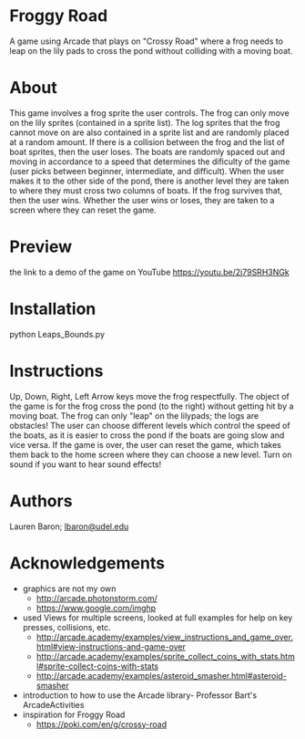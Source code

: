 # Froggy Road
A game using Arcade that plays on "Crossy Road" where a frog needs to leap on 
the lily pads to cross the pond without colliding with a moving boat. 
# About
This game involves a frog sprite the user controls. The frog can only move on the lily sprites (contained in a sprite
 list). The log sprites that the frog cannot move on are also contained in a sprite list and are randomly placed at a 
 random amount. If there is a collision between the frog and the list of boat sprites, then the user loses. The boats
  are randomly spaced out and moving in accordance to a speed that determines the dificulty of the game (user picks 
  between beginner, intermediate, and difficult). When the user makes it to the other side of the pond, there is another
  level they are taken to where they must cross two columns of boats. If the frog survives that, then the user wins. 
  Whether the user wins or loses, they are taken to a screen where they can reset the game. 
# Preview
the link to a demo of the game on YouTube https://youtu.be/2j79SRH3NGk
# Installation
python Leaps_Bounds.py
# Instructions
Up, Down, Right, Left Arrow keys move the frog respectfully. The object of the game is for the frog cross the pond (to 
the right) without getting hit by a moving boat. The frog can only "leap" on the lilypads; the logs are obstacles! The 
user can choose different levels which control the speed of the boats, as it is easier to cross the pond if the boats 
are going slow and vice versa. If the game is over, the user can reset the game, which takes them back to the home 
screen where they can choose a new level. Turn on sound if you want to hear sound effects!
# Authors
Lauren Baron; lbaron@udel.edu
# Acknowledgements 
* graphics are not my own
    * http://arcade.photonstorm.com/
    * https://www.google.com/imghp
* used Views for multiple screens, looked at full examples for help on key presses, collisions, etc. 
    * http://arcade.academy/examples/view_instructions_and_game_over.html#view-instructions-and-game-over
    * http://arcade.academy/examples/sprite_collect_coins_with_stats.html#sprite-collect-coins-with-stats
    * http://arcade.academy/examples/asteroid_smasher.html#asteroid-smasher
* introduction to how to use the Arcade library- Professor Bart's ArcadeActivities 
* inspiration for Froggy Road
    * https://poki.com/en/g/crossy-road